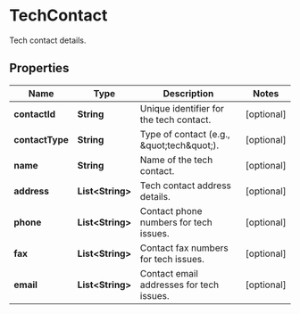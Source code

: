 

# TechContact

Tech contact details.

## Properties

| Name | Type | Description | Notes |
|------------ | ------------- | ------------- | -------------|
|**contactId** | **String** | Unique identifier for the tech contact. |  [optional] |
|**contactType** | **String** | Type of contact (e.g., \&quot;tech\&quot;). |  [optional] |
|**name** | **String** | Name of the tech contact. |  [optional] |
|**address** | **List&lt;String&gt;** | Tech contact address details. |  [optional] |
|**phone** | **List&lt;String&gt;** | Contact phone numbers for tech issues. |  [optional] |
|**fax** | **List&lt;String&gt;** | Contact fax numbers for tech issues. |  [optional] |
|**email** | **List&lt;String&gt;** | Contact email addresses for tech issues. |  [optional] |



